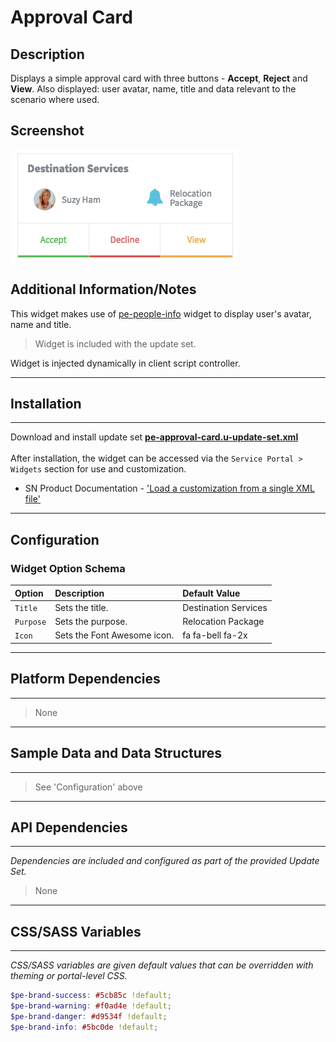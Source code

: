# Approval Card

## Description

Displays a simple approval card with three buttons - **Accept**, **Reject** and **View**. Also displayed: user avatar, name, title and data relevant to the scenario where used.

## Screenshot
![alt text](../../images/approval.png "Approval Card Widget")

## Additional Information/Notes
This widget makes use of [pe-people-info](https://github.com/platform-experience/serviceportal-widget-library/tree/master/people-card/pe-people-info) widget to display user's avatar, name and title.
> Widget is included with the update set.

Widget is injected dynamically in client script controller.

---
## Installation
---
Download and install update set **[pe-approval-card.u-update-set.xml](https://github.com/platform-experience/serviceportal-widget-library/blob/master/approve-card/pe-approval-card/pe-approval-card.u-update-set.xml)** <br/><br/>
After installation, the widget can be accessed via the `Service Portal > Widgets` section for use and customization.<br/>
* SN Product Documentation - ['Load a customization from a single XML file'](https://docs.servicenow.com/bundle/jakarta-application-development/page/build/system-update-sets/task/t_SaveAnUpdateSetAsAnXMLFile.html)

---
## Configuration

### Widget Option Schema

| Option | Description | Default Value |
| :--- | :--- | :--- |
| `Title` | Sets the title. | Destination Services |
| `Purpose` | Sets the purpose. | Relocation Package |
| `Icon` | Sets the Font Awesome icon. | fa fa-bell fa-2x |

---
## Platform Dependencies
---
> None
---
## Sample Data and Data Structures
---
> See 'Configuration' above

---
## API Dependencies
---
<i>Dependencies are included and configured as part of the provided Update Set.</i>
> None

---
## CSS/SASS Variables
---
_CSS/SASS variables are given default values that can be overridden with theming or portal-level CSS._

```scss
$pe-brand-success: #5cb85c !default;
$pe-brand-warning: #f0ad4e !default;
$pe-brand-danger: #d9534f !default;
$pe-brand-info: #5bc0de !default;
```
